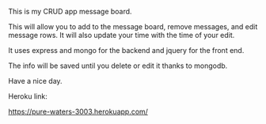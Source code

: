 This is my CRUD app message board.

This will allow you to add to the message board, remove messages, and edit message rows. It will also update your time with the time of your edit.

It uses express and mongo for the backend and jquery for the front end.

The info will be saved until you delete or edit it thanks to mongodb.

Have a nice day.

Heroku link:

https://pure-waters-3003.herokuapp.com/